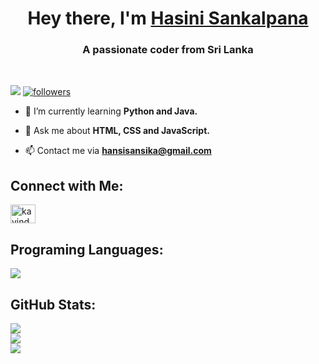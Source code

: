 
<h1 align="center">Hey there, I'm <a href="https://github.com/Hasini-Sankalpana/Hasini-Sankalpana">Hasini Sankalpana</a></h1>
<h3 align="center">A passionate coder from Sri Lanka</h3>

<br>

<p align="left"><a href="https://github.com/Hasini-Sankalpana/Hasini-Sankalpana"> <img src="https://komarev.com/ghpvc/?username=Hasini-Sankalpana&style=for-the-badge&color=blue"></a>
<a href="https://github.com/Hasini-Sankalpana/Hasini-Sankalpana"><img alt="followers" title="Follow me on Github" src="https://img.shields.io/github/followers/Hasini-Sankalpana?color=236ad3&style=for-the-badge&logo=github&label=Follow"/></a></p>


- 🌱 I’m currently learning **Python and Java.**

- 💬 Ask me about **HTML, CSS and JavaScript.**

- 📫 Contact me via **hansisansika@gmail.com**

## Connect with Me:
<p align="left">
<a href="https://www.linkedin.com/in/hasini-sankalpana/" target="blank"><img align="center" src="https://raw.githubusercontent.com/rahuldkjain/github-profile-readme-generator/master/src/images/icons/Social/linked-in-alt.svg" alt="kavindudilshan84" height="30" width="40" /></a>
</p>

## Programing Languages:
<p align="left"> <a href="https://github.com/Hasini-Sankalpana/Hasini-Sankalpana"><img src="https://skillicons.dev/icons?i=c,cs,java,javascript,html,css,python"> </a> </p>

## GitHub Stats:

![](https://github-readme-stats.vercel.app/api?username=Hasini-Sankalpana&theme=algolia&hide_border=true&include_all_commits=false&count_private=false)<br/>
![](https://github-readme-streak-stats.herokuapp.com/?user=Hasini-Sankalpana&theme=algolia&hide_border=true)<br/>
![](https://github-readme-stats.vercel.app/api/top-langs/?username=Hasini-Sankalpana&theme=algolia&hide_border=true&include_all_commits=false&count_private=false&layout=compact)
